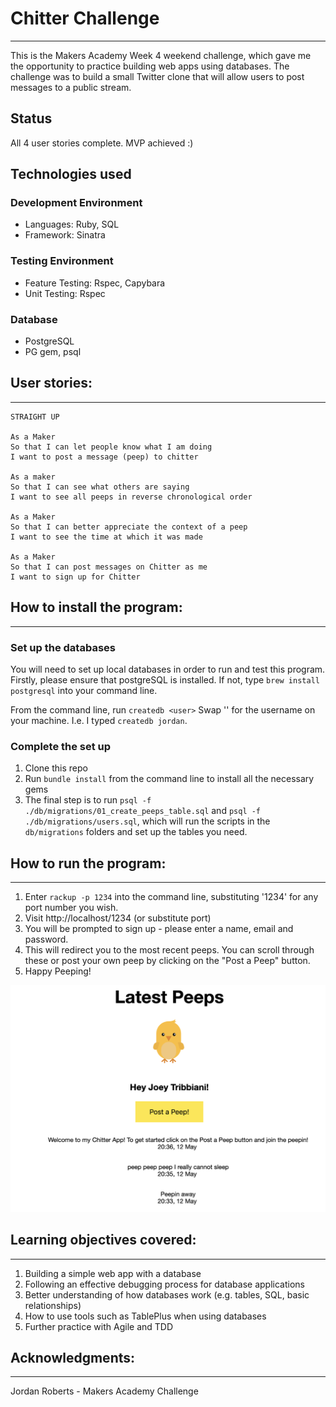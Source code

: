 # Chitter Challenge
-------

This is the Makers Academy Week 4 weekend challenge, which gave me the opportunity to practice building web apps using databases. The challenge was to build a small Twitter clone that will allow users to post messages to a public stream.

## Status
All 4 user stories complete. MVP achieved :)

## Technologies used
### Development Environment
* Languages: Ruby, SQL
* Framework: Sinatra

### Testing Environment
* Feature Testing: Rspec, Capybara
* Unit Testing: Rspec

### Database
* PostgreSQL
* PG gem, psql


## User stories:
-------

```
STRAIGHT UP

As a Maker
So that I can let people know what I am doing  
I want to post a message (peep) to chitter

As a maker
So that I can see what others are saying  
I want to see all peeps in reverse chronological order

As a Maker
So that I can better appreciate the context of a peep
I want to see the time at which it was made

As a Maker
So that I can post messages on Chitter as me
I want to sign up for Chitter

```

## How to install the program:
------

### Set up the databases
You will need to set up local databases in order to run and test this program. Firstly, please ensure that postgreSQL is installed. If not, type `brew install postgresql` into your command line.

From the command line, run `createdb <user>` Swap '<user>' for the username on your machine. I.e. I typed `createdb jordan`.

### Complete the set up
1. Clone this repo
2. Run `bundle install` from the command line to install all the necessary gems
3. The final step is to run `psql -f ./db/migrations/01_create_peeps_table.sql` and `psql -f ./db/migrations/users.sql`, which will run the scripts in the `db/migrations` folders and set up the tables you need.

## How to run the program:
------

1. Enter `rackup -p 1234` into the command line, substituting '1234' for any port number you wish.  
2. Visit http://localhost/1234 (or substitute port)
3. You will be prompted to sign up - please enter a name, email and password.
4. This will redirect you to the most recent peeps. You can scroll through these or post your own peep by clicking on the "Post a Peep" button.
5. Happy Peeping!


<div align="center">
    <img src="Peepshot.png" width="600px"</img>
</div>


## Learning objectives covered:
------
1. Building a simple web app with a database
2. Following an effective debugging process for database applications
3. Better understanding of how databases work (e.g. tables, SQL, basic relationships)
4. How to use tools such as TablePlus when using databases
5. Further practice with Agile and TDD

## Acknowledgments:
------
Jordan Roberts - Makers Academy Challenge
